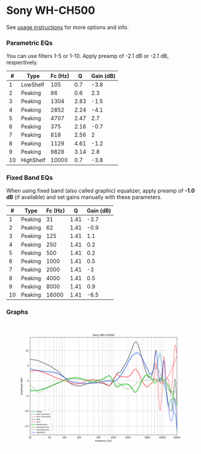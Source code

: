 # Sony WH-CH500
See [usage instructions](https://github.com/jaakkopasanen/AutoEq#usage) for more options and info.

### Parametric EQs
You can use filters 1-5 or 1-10. Apply preamp of -2.1 dB or -2.1 dB, respectively.

|   # | Type      |   Fc (Hz) |    Q |   Gain (dB) |
|-----|-----------|-----------|------|-------------|
|   1 | LowShelf  |       105 | 0.7  |        -3.8 |
|   2 | Peaking   |        86 | 0.6  |         2.3 |
|   3 | Peaking   |      1304 | 2.83 |        -1.5 |
|   4 | Peaking   |      2852 | 2.24 |        -4.1 |
|   5 | Peaking   |      4707 | 2.47 |         2.7 |
|   6 | Peaking   |       375 | 2.16 |        -0.7 |
|   7 | Peaking   |       818 | 2.56 |         2   |
|   8 | Peaking   |      1129 | 4.61 |        -1.2 |
|   9 | Peaking   |      9828 | 3.14 |         2.8 |
|  10 | HighShelf |     10000 | 0.7  |        -3.8 |

### Fixed Band EQs
When using fixed band (also called graphic) equalizer, apply preamp of **-1.0 dB** (if available) and set gains manually with these parameters.

|   # | Type    |   Fc (Hz) |    Q |   Gain (dB) |
|-----|---------|-----------|------|-------------|
|   1 | Peaking |        31 | 1.41 |        -3.7 |
|   2 | Peaking |        62 | 1.41 |        -0.9 |
|   3 | Peaking |       125 | 1.41 |         1.1 |
|   4 | Peaking |       250 | 1.41 |         0.2 |
|   5 | Peaking |       500 | 1.41 |         0.2 |
|   6 | Peaking |      1000 | 1.41 |         0.5 |
|   7 | Peaking |      2000 | 1.41 |        -3   |
|   8 | Peaking |      4000 | 1.41 |         0.5 |
|   9 | Peaking |      8000 | 1.41 |         0.9 |
|  10 | Peaking |     16000 | 1.41 |        -6.5 |

### Graphs
![](./Sony%20WH-CH500.png)
